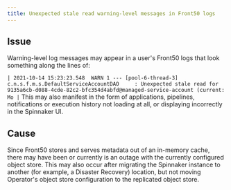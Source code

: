 ```yaml
---
title: Unexpected stale read warning-level messages in Front50 logs
---
```


## Issue
Warning-level log messages may appear in a user's Front50 logs that look something along the lines of:

```| 2021-10-14 15:23:23.548  WARN 1 --- [pool-6-thread-3] c.n.s.f.m.s.DefaultServiceAccountDAO     : Unexpected stale read for 9135a6cb-d088-4cde-82c2-bfc354d4abfd@managed-service-account (current: Mo |```
This may also manifest in the form of applications, pipelines, notifications or execution history not loading at all, or displaying incorrectly in the Spinnaker UI.

## Cause
Since Front50 stores and serves metadata out of an in-memory cache, there may have been or currently is an outage with the currently configured object store.
This may also occur after migrating the Spinnaker instance to another (for example, a Disaster Recovery) location, but not moving Operator's object store configuration to the replicated object store.

